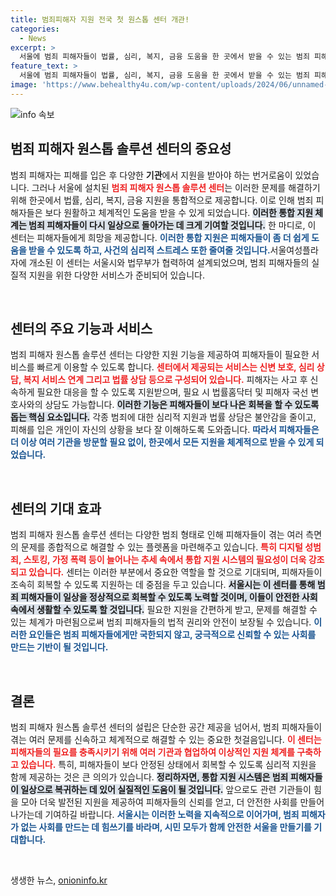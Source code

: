 ```yaml
---
title: 범죄피해자 지원 전국 첫 원스톱 센터 개관!
categories:
  - News
excerpt: >
  서울에 범죄 피해자들이 법률, 심리, 복지, 금융 도움을 한 곳에서 받을 수 있는 범죄 피해자 원스톱 솔루션 센터가 개소했다. 이번 센터는 범죄 피해자에게 통합적 지원을 제공하여 일상 회복을 돕는 중요한 거점이 될 전망이다.
feature_text: >
  서울에 범죄 피해자들이 법률, 심리, 복지, 금융 도움을 한 곳에서 받을 수 있는 범죄 피해자 원스톱 솔루션 센터가 개소했다. 이번 센터는 범죄 피해자에게 통합적 지원을 제공하여 일상 회복을 돕는 중요한 거점이 될 전망이다.
image: 'https://www.behealthy4u.com/wp-content/uploads/2024/06/unnamed-file.png'
---
```


<p><img src="https://www.behealthy4u.com/wp-content/uploads/2024/06/unnamed-file.png" alt="info 속보" /></p>

<h2 data-ke-size="size26">범죄 피해자 원스톱 솔루션 센터의 중요성</h2>

<p data-ke-size="size16">범죄 피해자는 피해를 입은 후 다양한 <b>기관</b>에서 지원을 받아야 하는 번거로움이 있었습니다. 그러나 서울에 설치된 <b><span style="color: #ee2323;">범죄 피해자 원스톱 솔루션 센터</span></b>는 이러한 문제를 해결하기 위해 한곳에서 법률, 심리, 복지, 금융 지원을 통합적으로 제공합니다. 이로 인해 범죄 피해자들은 보다 원활하고 체계적인 도움을 받을 수 있게 되었습니다. <b><span style="background-color: #21538527;">이러한 통합 지원 체계는 범죄 피해자들이 다시 일상으로 돌아가는 데 크게 기여할 것입니다.</span></b> 한 마디로, 이 센터는 피해자들에게 희망을 제공합니다. <b><span style="color: #1a5490;">이러한 통합 지원은 피해자들이 좀 더 쉽게 도움을 받을 수 있도록 하고, 사건의 심리적 스트레스 또한 줄여줄 것입니다.</span></b>서울여성플라자에 개소된 이 센터는 서울시와 법무부가 협력하여 설계되었으며, 범죄 피해자들의 실질적 지원을 위한 다양한 서비스가 준비되어 있습니다.</p>

<p data-ke-size="size16">&nbsp;</p>

<h2 data-ke-size="size26">센터의 주요 기능과 서비스</h2>

<p data-ke-size="size16">범죄 피해자 원스톱 솔루션 센터는 다양한 지원 기능을 제공하여 피해자들이 필요한 서비스를 빠르게 이용할 수 있도록 합니다. <b><span style="color: #ee2323;">센터에서 제공되는 서비스는 신변 보호, 심리 상담, 복지 서비스 연계 그리고 법률 상담 등으로 구성되어 있습니다.</span></b> 피해자는 사고 후 신속하게 필요한 대응을 할 수 있도록 지원받으며, 필요 시 법률홈닥터 및 피해자 국선 변호사와의 상담도 가능합니다. <b><span style="background-color: #21538527;">이러한 기능은 피해자들이 보다 나은 회복을 할 수 있도록 돕는 핵심 요소입니다.</span></b> 각종 범죄에 대한 심리적 지원과 법률 상담은 불안감을 줄이고, 피해를 입은 개인이 자신의 상황을 보다 잘 이해하도록 도와줍니다. <b><span style="color: #1a5490;">따라서 피해자들은 더 이상 여러 기관을 방문할 필요 없이, 한곳에서 모든 지원을 체계적으로 받을 수 있게 되었습니다.</span></b></p>

<p data-ke-size="size16">&nbsp;</p>

<h2 data-ke-size="size26">센터의 기대 효과</h2>

<p data-ke-size="size16">범죄 피해자 원스톱 솔루션 센터는 다양한 범죄 형태로 인해 피해자들이 겪는 여러 측면의 문제를 종합적으로 해결할 수 있는 플렛폼을 마련해주고 있습니다. <b><span style="color: #ee2323;">특히 디지털 성범죄, 스토킹, 가정 폭력 등이 늘어나는 추세 속에서 통합 지원 시스템의 필요성이 더욱 강조되고 있습니다.</span></b> 센터는 이러한 부분에서 중요한 역할을 할 것으로 기대되며, 피해자들이 조속히 회복할 수 있도록 지원하는 데 중점을 두고 있습니다. <b><span style="background-color: #21538527;">서울시는 이 센터를 통해 범죄 피해자들이 일상을 정상적으로 회복할 수 있도록 노력할 것이며, 이들이 안전한 사회 속에서 생활할 수 있도록 할 것입니다.</span></b> 필요한 지원을 간편하게 받고, 문제를 해결할 수 있는 체계가 마련됨으로써 범죄 피해자들의 법적 권리와 안전이 보장될 수 있습니다. <b><span style="color: #1a5490;">이러한 요인들은 범죄 피해자들에게만 국한되지 않고, 궁극적으로 신뢰할 수 있는 사회를 만드는 기반이 될 것입니다.</span></b></p>

<p data-ke-size="size16">&nbsp;</p>

<h2 data-ke-size="size26">결론</h2>

<p data-ke-size="size16">범죄 피해자 원스톱 솔루션 센터의 설립은 단순한 공간 제공을 넘어서, 범죄 피해자들이 겪는 여러 문제를 신속하고 체계적으로 해결할 수 있는 중요한 첫걸음입니다. <b><span style="color: #ee2323;">이 센터는 피해자들의 필요를 충족시키기 위해 여러 기관과 협업하여 이상적인 지원 체계를 구축하고 있습니다.</span></b> 특히, 피해자들이 보다 안정된 상태에서 회복할 수 있도록 심리적 지원을 함께 제공하는 것은 큰 의의가 있습니다. <b><span style="background-color: #21538527;">정리하자면, 통합 지원 시스템은 범죄 피해자들이 일상으로 복귀하는 데 있어 실질적인 도움이 될 것입니다.</span></b> 앞으로도 관련 기관들이 힘을 모아 더욱 발전된 지원을 제공하여 피해자들의 신뢰를 얻고, 더 안전한 사회를 만들어 나가는데 기여하길 바랍니다. <b><span style="color: #1a5490;">서울시는 이러한 노력을 지속적으로 이어가며, 범죄 피해자가 없는 사회를 만드는 데 힘쓰기를 바라며, 시민 모두가 함께 안전한 서울을 만들기를 기대합니다.</span></b></p>

<p data-ke-size="size16">&nbsp;</p>
생생한 뉴스, <a href="https://onioninfo.kr" rel="dofollow">onioninfo.kr</a>


